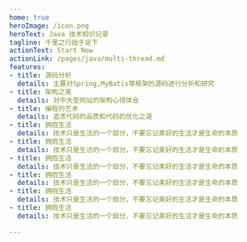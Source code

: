 ```yaml
---
home: true
heroImage: /icon.png
heroText: Java 技术知识记录
tagline: 千里之行始于足下
actionText: Start Now
actionLink: /pages/java/multi-thread.md
features:
- title: 源码分析
  details: 主要对Spring,MyBatis等框架的源码进行分析和研究
- title: 架构之美
  details: 对中大型网站的架构心得体会
- title: 编程的艺术
  details: 追求代码的品质和代码的优化之道
- title: 拥抱生活
  details: 技术只是生活的一个部分，不要忘记美好的生活才是生命的本质
- title: 拥抱生活
  details: 技术只是生活的一个部分，不要忘记美好的生活才是生命的本质
- title: 拥抱生活
  details: 技术只是生活的一个部分，不要忘记美好的生活才是生命的本质
- title: 拥抱生活
  details: 技术只是生活的一个部分，不要忘记美好的生活才是生命的本质
- title: 拥抱生活
  details: 技术只是生活的一个部分，不要忘记美好的生活才是生命的本质
- title: 拥抱生活
  details: 技术只是生活的一个部分，不要忘记美好的生活才是生命的本质

---
```

